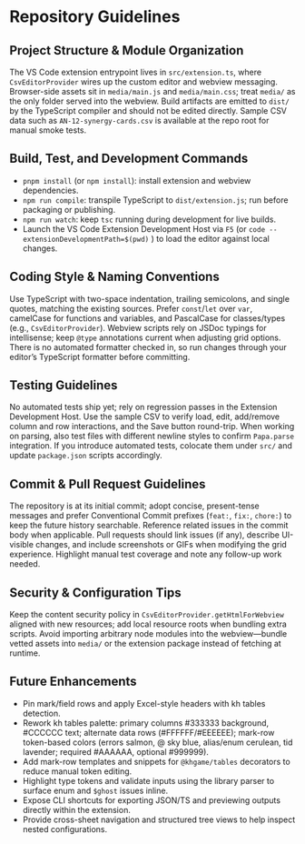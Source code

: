 # Repository Guidelines

## Project Structure & Module Organization
The VS Code extension entrypoint lives in `src/extension.ts`, where `CsvEditorProvider` wires up the custom editor and webview messaging. Browser-side assets sit in `media/main.js` and `media/main.css`; treat `media/` as the only folder served into the webview. Build artifacts are emitted to `dist/` by the TypeScript compiler and should not be edited directly. Sample CSV data such as `AN-12-synergy-cards.csv` is available at the repo root for manual smoke tests.

## Build, Test, and Development Commands
- `pnpm install` (or `npm install`): install extension and webview dependencies.
- `npm run compile`: transpile TypeScript to `dist/extension.js`; run before packaging or publishing.
- `npm run watch`: keep `tsc` running during development for live builds.
- Launch the VS Code Extension Development Host via `F5` (or `code --extensionDevelopmentPath=$(pwd)` ) to load the editor against local changes.

## Coding Style & Naming Conventions
Use TypeScript with two-space indentation, trailing semicolons, and single quotes, matching the existing sources. Prefer `const`/`let` over `var`, camelCase for functions and variables, and PascalCase for classes/types (e.g., `CsvEditorProvider`). Webview scripts rely on JSDoc typings for intellisense; keep `@type` annotations current when adjusting grid options. There is no automated formatter checked in, so run changes through your editor’s TypeScript formatter before committing.

## Testing Guidelines
No automated tests ship yet; rely on regression passes in the Extension Development Host. Use the sample CSV to verify load, edit, add/remove column and row interactions, and the Save button round-trip. When working on parsing, also test files with different newline styles to confirm `Papa.parse` integration. If you introduce automated tests, colocate them under `src/` and update `package.json` scripts accordingly.

## Commit & Pull Request Guidelines
The repository is at its initial commit; adopt concise, present-tense messages and prefer Conventional Commit prefixes (`feat:`, `fix:`, `chore:`) to keep the future history searchable. Reference related issues in the commit body when applicable. Pull requests should link issues (if any), describe UI-visible changes, and include screenshots or GIFs when modifying the grid experience. Highlight manual test coverage and note any follow-up work needed.

## Security & Configuration Tips
Keep the content security policy in `CsvEditorProvider.getHtmlForWebview` aligned with new resources; add local resource roots when bundling extra scripts. Avoid importing arbitrary node modules into the webview—bundle vetted assets into `media/` or the extension package instead of fetching at runtime.
## Future Enhancements
- Pin mark/field rows and apply Excel-style headers with kh tables detection.
- Rework kh tables palette: primary columns #333333 background, #CCCCCC text; alternate data rows (#FFFFFF/#EEEEEE); mark-row token-based colors (errors salmon, @ sky blue, alias/enum cerulean, tid lavender; required #AAAAAA, optional #999999).
- Add mark-row templates and snippets for `@khgame/tables` decorators to reduce manual token editing.
- Highlight type tokens and validate inputs using the library parser to surface enum and `$ghost` issues inline.
- Expose CLI shortcuts for exporting JSON/TS and previewing outputs directly within the extension.
- Provide cross-sheet navigation and structured tree views to help inspect nested configurations.
